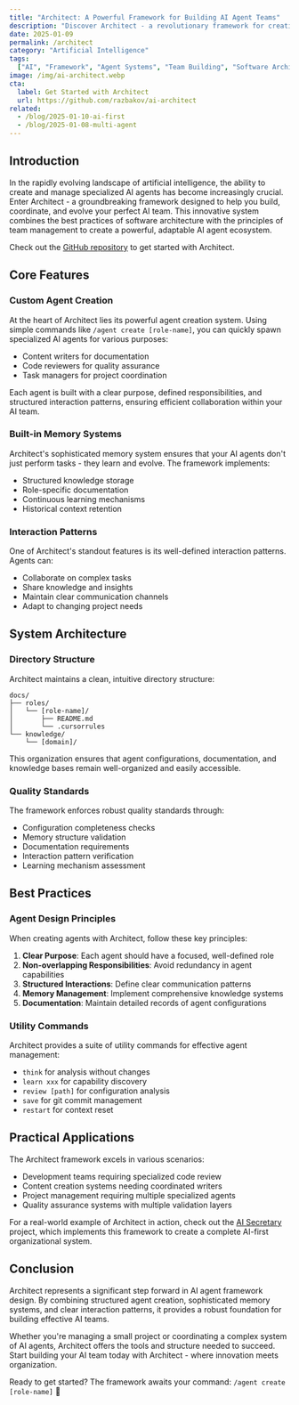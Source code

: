 ```yaml
---
title: "Architect: A Powerful Framework for Building AI Agent Teams"
description: "Discover Architect - a revolutionary framework for creating, managing, and evolving specialized AI agents that work together seamlessly."
date: 2025-01-09
permalink: /architect
category: "Artificial Intelligence"
tags:
  ["AI", "Framework", "Agent Systems", "Team Building", "Software Architecture"]
image: /img/ai-architect.webp
cta:
  label: Get Started with Architect
  url: https://github.com/razbakov/ai-architect
related:
  - /blog/2025-01-10-ai-first
  - /blog/2025-01-08-multi-agent
---
```


## Introduction

In the rapidly evolving landscape of artificial intelligence, the ability to create and manage specialized AI agents has become increasingly crucial. Enter Architect - a groundbreaking framework designed to help you build, coordinate, and evolve your perfect AI team. This innovative system combines the best practices of software architecture with the principles of team management to create a powerful, adaptable AI agent ecosystem.

Check out the [GitHub repository](https://github.com/razbakov/ai-architect) to get started with Architect.

## Core Features

### Custom Agent Creation

At the heart of Architect lies its powerful agent creation system. Using simple commands like `/agent create [role-name]`, you can quickly spawn specialized AI agents for various purposes:

- Content writers for documentation
- Code reviewers for quality assurance
- Task managers for project coordination

Each agent is built with a clear purpose, defined responsibilities, and structured interaction patterns, ensuring efficient collaboration within your AI team.

### Built-in Memory Systems

Architect's sophisticated memory system ensures that your AI agents don't just perform tasks - they learn and evolve. The framework implements:

- Structured knowledge storage
- Role-specific documentation
- Continuous learning mechanisms
- Historical context retention

### Interaction Patterns

One of Architect's standout features is its well-defined interaction patterns. Agents can:

- Collaborate on complex tasks
- Share knowledge and insights
- Maintain clear communication channels
- Adapt to changing project needs

## System Architecture

### Directory Structure

Architect maintains a clean, intuitive directory structure:

```
docs/
├── roles/
│   └── [role-name]/
│       ├── README.md
│       └── .cursorrules
└── knowledge/
    └── [domain]/
```

This organization ensures that agent configurations, documentation, and knowledge bases remain well-organized and easily accessible.

### Quality Standards

The framework enforces robust quality standards through:

- Configuration completeness checks
- Memory structure validation
- Documentation requirements
- Interaction pattern verification
- Learning mechanism assessment

## Best Practices

### Agent Design Principles

When creating agents with Architect, follow these key principles:

1. **Clear Purpose**: Each agent should have a focused, well-defined role
2. **Non-overlapping Responsibilities**: Avoid redundancy in agent capabilities
3. **Structured Interactions**: Define clear communication patterns
4. **Memory Management**: Implement comprehensive knowledge systems
5. **Documentation**: Maintain detailed records of agent configurations

### Utility Commands

Architect provides a suite of utility commands for effective agent management:

- `think` for analysis without changes
- `learn xxx` for capability discovery
- `review [path]` for configuration analysis
- `save` for git commit management
- `restart` for context reset

## Practical Applications

The Architect framework excels in various scenarios:

- Development teams requiring specialized code review
- Content creation systems needing coordinated writers
- Project management requiring multiple specialized agents
- Quality assurance systems with multiple validation layers

For a real-world example of Architect in action, check out the [AI Secretary](/blog/2025-01-10-ai-first) project, which implements this framework to create a complete AI-first organizational system.

## Conclusion

Architect represents a significant step forward in AI agent framework design. By combining structured agent creation, sophisticated memory systems, and clear interaction patterns, it provides a robust foundation for building effective AI teams.

Whether you're managing a small project or coordinating a complex system of AI agents, Architect offers the tools and structure needed to succeed. Start building your AI team today with Architect - where innovation meets organization.

Ready to get started? The framework awaits your command: `/agent create [role-name]` 🚀
